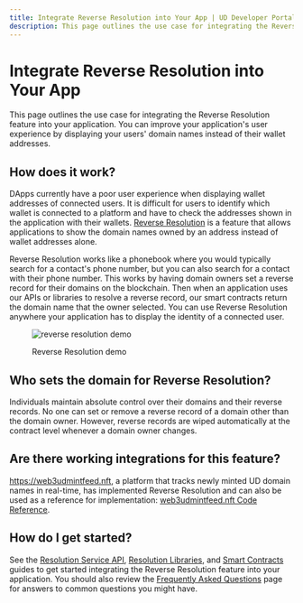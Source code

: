 ```yaml
---
title: Integrate Reverse Resolution into Your App | UD Developer Portal
description: This page outlines the use case for integrating the Reverse Resolution feature into your application.
---
```


# Integrate Reverse Resolution into Your App

This page outlines the use case for integrating the Reverse Resolution feature into your application. You can improve your application's user experience by displaying your users' domain names instead of their wallet addresses.

## How does it work?

DApps currently have a poor user experience when displaying wallet addresses of connected users. It is difficult for users to identify which wallet is connected to a platform and have to check the addresses shown in the application with their wallets. [Reverse Resolution](../reverse-resolution/index.md) is a feature that allows applications to show the domain names owned by an address instead of wallet addresses alone.

Reverse Resolution works like a phonebook where you would typically search for a contact's phone number, but you can also search for a contact with their phone number. This works by having domain owners set a reverse record for their domains on the blockchain. Then when an application uses our APIs or libraries to resolve a reverse record, our smart contracts return the domain name that the owner selected. You can use Reverse Resolution anywhere your application has to display the identity of a connected user.

<figure>

![reverse resolution demo](/images/reverse-resolution-etherscan-demo.png "#width=80%;")

<figcaption>Reverse Resolution demo</figcaption>
</figure>

## Who sets the domain for Reverse Resolution?

Individuals maintain absolute control over their domains and their reverse records. No one can set or remove a reverse record of a domain other than the domain owner. However, reverse records are wiped automatically at the contract level whenever a domain owner changes.

## Are there working integrations for this feature?

<https://web3udmintfeed.nft>, a platform that tracks newly minted UD domain names in real-time, has implemented Reverse Resolution and can also be used as a reference for implementation: [web3udmintfeed.nft Code Reference](https://github.com/Noxturnix/web3udmintfeed.nft).

## How do I get started?

See the [Resolution Service API](../reverse-resolution/integration-guides/resolution-service-api.md), [Resolution Libraries](../reverse-resolution/integration-guides/resolution-libraries.md), and [Smart Contracts](../reverse-resolution/integration-guides/smart-contracts.md) guides to get started integrating the Reverse Resolution feature into your application. You should also review the [Frequently Asked Questions](../reverse-resolution/reverse-resolution-faq.md) page for answers to common questions you might have.
